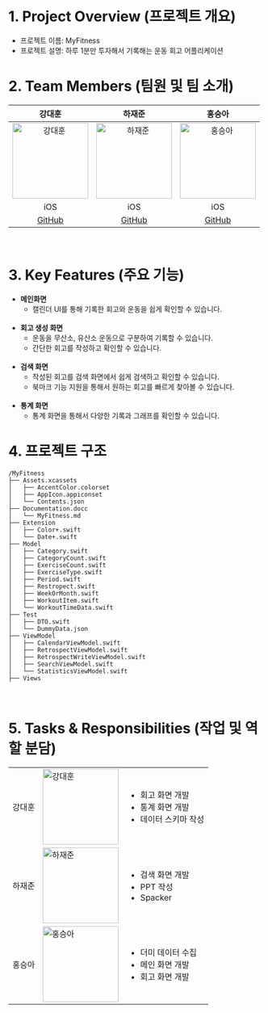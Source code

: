 # 1. Project Overview (프로젝트 개요)
- 프로젝트 이름: MyFitness
- 프로젝트 설명: 하루 1분만 투자해서 기록해는 운동 회고 어플리케이션

# 2. Team Members (팀원 및 팀 소개)
| 강대훈 | 하재준 | 홍승아 |
|:------:|:------:|:------:|
| <img src="https://github.com/user-attachments/assets/e97f2591-de89-4990-96d3-7d6f74ab0e45" alt="강대훈" width="150"> | <img src="https://github.com/user-attachments/assets/860a4008-ca16-48e5-9b15-06815d2dd1e0" alt="하재준" width="150"> | <img src="https://github.com/user-attachments/assets/55458ebd-db5a-445b-8a72-b611f2cc903d" alt="홍승아" width="150"> |
| iOS | iOS | iOS |
| [GitHub](https://github.com/kanghun1121) | [GitHub](https://github.com/haejaejoon) | [GitHub](https://github.com/8zipcore) |

<br/>

# 3. Key Features (주요 기능)
- **메인화면**
    - 캘린더 UI를 통해 기록한 회고와 운동을 쉽게 확인할 수 있습니다.
    <br/>
- **회고 생성 화면**
    - 운동을 무산소, 유산소 운동으로 구분하여 기록할 수 있습니다.
    - 간단한 회고를 작성하고 확인할 수 있습니다.
    <br/>
- **검색 화면**
    - 작성된 회고를 검색 화면에서 쉽게 검색하고 확인할 수 있습니다.
    - 북마크 기능 지원을 통해서 원하는 회고를 빠르게 찾아볼 수 있습니다.
    <br/>
- **통계 화면**
    - 통계 화면을 통해서 다양한 기록과 그래프를 확인할 수 있습니다.

# 4. 프로젝트 구조
```plaintext
/MyFitness
├── Assets.xcassets
│   ├── AccentColor.colorset
│   ├── AppIcon.appiconset
│   └── Contents.json
├── Documentation.docc
│   └── MyFitness.md
├── Extension
│   ├── Color+.swift
│   └── Date+.swift
├── Model
│   ├── Category.swift
│   ├── CategoryCount.swift
│   ├── ExerciseCount.swift
│   ├── ExerciseType.swift
│   ├── Period.swift
│   ├── Restropect.swift
│   ├── WeekOrMonth.swift
│   ├── WorkoutItem.swift
│   └── WorkoutTimeData.swift
├── Test
│   ├── DTO.swift
│   └── DummyData.json
├── ViewModel
│   ├── CalendarViewModel.swift
│   ├── RetrospectViewModel.swift
│   ├── RetrospectWriteViewModel.swift
│   ├── SearchViewModel.swift
│   └── StatisticsViewModel.swift
├── Views
```

<br/>

# 5. Tasks & Responsibilities (작업 및 역할 분담)
|  |  | |
|-----------------|-----------------|-----------------|
| 강대훈    |  <img src="https://github.com/user-attachments/assets/e97f2591-de89-4990-96d3-7d6f74ab0e45" alt="강대훈" width="150">| <ul><li>회고 화면 개발</li><li>통계 화면 개발</li><li>데이터 스키마 작성</li></ul>     |
| 하재준   |  <img src="https://github.com/user-attachments/assets/860a4008-ca16-48e5-9b15-06815d2dd1e0" alt="하재준" width="150">| <ul><li>검색 화면 개발</li><li>PPT 작성</li><li>Spacker</li></ul> |
| 홍승아   |  <img src="https://github.com/user-attachments/assets/55458ebd-db5a-445b-8a72-b611f2cc903d" alt="홍승아" width="150">   |<ul><li>더미 데이터 수집</li><li>메인 화면 개발</li><li>회고 화면 개발</li>  |



